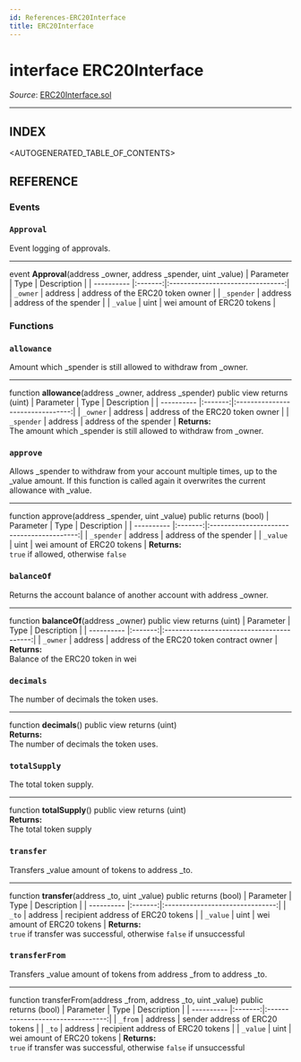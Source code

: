 ```yaml
---
id: References-ERC20Interface
title: ERC20Interface
---
```

# interface ERC20Interface

*Source*: [ERC20Interface.sol](https://github.com/KyberNetwork/smart-contracts/blob/master/contracts/ERC20Interface.sol)
___

## INDEX

<AUTOGENERATED_TABLE_OF_CONTENTS>

## REFERENCE

### Events

### `Approval`
Event logging of approvals.
___
event __Approval__(address \_owner, address \_spender, uint \_value)
| Parameter  | Type    | Description                      |
| ---------- |:-------:|:--------------------------------:|
| `_owner`   | address | address of the ERC20 token owner |
| `_spender` | address | address of the spender           |
| `_value`   | uint    | wei amount of ERC20 tokens       |

### Functions

### `allowance`
Amount which \_spender is still allowed to withdraw from \_owner.
___
function __allowance__(address \_owner, address \_spender) public view returns (uint)
| Parameter  | Type    | Description                      |
| ---------- |:-------:|:--------------------------------:|
| `_owner`   | address | address of the ERC20 token owner |
| `_spender` | address | address of the spender           |
**Returns:**\
The amount which \_spender is still allowed to withdraw from \_owner.
<br />

### `approve`
Allows \_spender to withdraw from your account multiple times, up to the \_value amount. If this function is called again it overwrites the current allowance with \_value.
___
function approve(address \_spender, uint \_value) public returns (bool)
| Parameter  | Type    | Description                               |
| ---------- |:-------:|:-----------------------------------------:|
| `_spender` | address | address of the spender                    |
| `_value`   | uint    | wei amount of ERC20 tokens                |
**Returns:**\
`true` if allowed, otherwise `false`
<br />

### `balanceOf`
Returns the account balance of another account with address \_owner.
___
function __balanceOf__(address \_owner) public view returns (uint)
| Parameter  | Type    | Description                               |
| ---------- |:-------:|:-----------------------------------------:|
| `_owner`   | address | address of the ERC20 token contract owner |
**Returns:**\
Balance of the ERC20 token in wei
<br />

### `decimals`
The number of decimals the token uses.
___
function __decimals__() public view returns (uint)\
**Returns:**\
The number of decimals the token uses.
<br />

### `totalSupply`
The total token supply.
___
function __totalSupply__() public view returns (uint)\
**Returns:**\
The total token supply
<br />

### `transfer`
Transfers \_value amount of tokens to address \_to.
___
function __transfer__(address \_to, uint \_value) public returns (bool)
| Parameter  | Type    | Description                     |
| ---------- |:-------:|:-------------------------------:|
| `_to`    | address | recipient address of ERC20 tokens |
| `_value` | uint    | wei amount of ERC20 tokens        |
**Returns:**\
`true` if transfer was successful, otherwise `false` if unsuccessful
<br />

### `transferFrom`
Transfers \_value amount of tokens from address \_from to address \_to.
___
function transferFrom(address \_from, address \_to, uint \_value) public returns (bool)
| Parameter  | Type    | Description                       |
| ---------- |:-------:|:---------------------------------:|
| `_from`    | address | sender address of ERC20 tokens    |
| `_to`      | address | recipient address of ERC20 tokens |
| `_value`   | uint    | wei amount of ERC20 tokens        |
**Returns:**\
`true` if transfer was successful, otherwise `false` if unsuccessful
<br />
